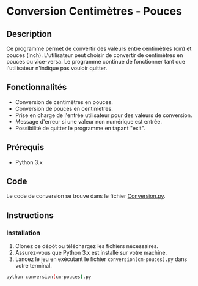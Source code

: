 # Conversion Centimètres - Pouces

## Description
Ce programme permet de convertir des valeurs entre centimètres (cm) et pouces (inch).
L'utilisateur peut choisir de convertir de centimètres en pouces ou vice-versa. 
Le programme continue de fonctionner tant que l'utilisateur n'indique pas vouloir quitter.

## Fonctionnalités
- Conversion de centimètres en pouces.
- Conversion de pouces en centimètres.
- Prise en charge de l'entrée utilisateur pour des valeurs de conversion.
- Message d'erreur si une valeur non numérique est entrée.
- Possibilité de quitter le programme en tapant "exit".

## Prérequis
- Python 3.x

## Code

Le code de conversion se trouve dans le fichier [Conversion.py](https://github.com/Tengushadow/Portfolio/blob/master/Conversion.py).

## Instructions

### Installation

1. Clonez ce dépôt ou téléchargez les fichiers nécessaires.
2. Assurez-vous que Python 3.x est installé sur votre machine.
3. Lancez le jeu en exécutant le fichier `conversion(cm-pouces).py` dans votre terminal.

```bash
python conversion(cm-pouces).py
